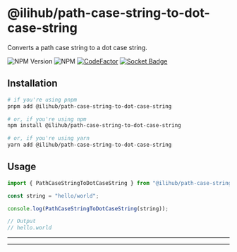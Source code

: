 # @ilihub/path-case-string-to-dot-case-string

Converts a path case string to a dot case string.

![NPM Version](https://img.shields.io/npm/v/%40ilihub%2Fpath-case-string-to-dot-case-string?color=33cd56&logo=npm)
![NPM](https://img.shields.io/npm/l/%40ilihub%2Fpath-case-string-to-dot-case-string)
[![CodeFactor](https://www.codefactor.io/repository/github/ilihub/npm/badge)](https://www.codefactor.io/repository/github/ilihub/npm)
[![Socket Badge](https://socket.dev/api/badge/npm/package/@ilihub/path-case-string-to-dot-case-string)](https://socket.dev/npm/package/@ilihub/path-case-string-to-dot-case-string)

## Installation

```bash
# if you're using pnpm
pnpm add @ilihub/path-case-string-to-dot-case-string

# or, if you're using npm
npm install @ilihub/path-case-string-to-dot-case-string

# or, if you're using yarn
yarn add @ilihub/path-case-string-to-dot-case-string
```

## Usage

```javascript
import { PathCaseStringToDotCaseString } from "@ilihub/path-case-string-to-dot-case-string";

const string = "hello/world";

console.log(PathCaseStringToDotCaseString(string));

// Output
// hello.world
```

---

<!-- sponsors_and_backers_section_start -->

<!-- sponsors_and_backers_section_end -->

---
